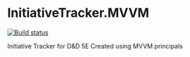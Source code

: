 InitiativeTracker.MVVM
======================

[![Build status](https://ci.appveyor.com/api/projects/status/my7hq6xy47gi64ow/branch/master?svg=true)](https://ci.appveyor.com/project/alec-parks/initiativetracker-mvvm/branch/master)

Initiative Tracker for D&amp;D 5E Created using MVVM principals
